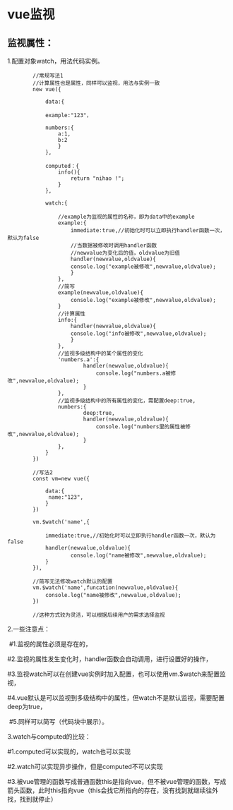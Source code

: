 # vue监视

## 监视属性：

1.配置对象watch，用法代码实例。

```vue
		//常规写法1
		//计算属性也是属性，同样可以监视，用法与实例一致
		new vue({

			data:{

			example:"123"，

			numbers:{
				a:1,
				b:2
				}
			},

			computed：{
				info(){
					return "nihao !";
				}
			},

			watch:{
				
				//example为监视的属性的名称，即为data中的example
				example:{
					immediate:true,//初始化时可以立即执行handler函数一次，默认为false
					//当数据被修改时调用handler函数
					//newvalue为变化后的值，oldvalue为旧值
					handler(newvalue,oldvalue){
					console.log("example被修改",newvalue,oldvalue);
					}
				},
				//简写
				example(newvalue,oldvalue){
					console.log("example被修改",newvalue,oldvalue);
				}
				//计算属性
				info:{
					handler(newvalue,oldvalue){
					console.log("info被修改",newvalue,oldvalue);
					}
				},
				//监视多级结构中的某个属性的变化
				'numbers.a':{
						handler(newvalue,oldvalue){
                            console.log("numbers.a被修改",newvalue,oldvalue);
                        }
				},
				//监视多级结构中的所有属性的变化，需配置deep:true,
				numbers:{
						deep:true,
						handler(newvalue,oldvalue){
                            console.log("numbers里的属性被修改",newvalue,oldvalue);
                        }
				},
			}
		})

		//写法2
		const vm=new vue({

			data:{
			 name:"123",
			}
		})

		vm.$watch('name',{

			immediate:true,//初始化时可以立即执行handler函数一次，默认为false
			handler(newvalue,oldvalue){
					console.log("name被修改",newvalue,oldvalue);
			}
		}),

		//简写无法修改watch默认的配置
		vm.$watch('name',funcation(newvalue,oldvalue){
			console.log("name被修改",newvalue,oldvalue);
		})

		//这种方式较为灵活，可以根据后续用户的需求选择监视
```

2.一些注意点：

​	#1.监视的属性必须是存在的，

​	#2.监视的属性发生变化时，handler函数会自动调用，进行设置好的操作，

​    #3.监视watch可以在创建vue实例时加入配置，也可以使用vm.$watch来配置监视，

​	#4.vue默认是可以监视到多级结构中的属性，但watch不是默认监视，需要配置deep为true，

​	#5.同样可以简写（代码块中展示）。

3.watch与computed的比较：

#1.computed可以实现的，watch也可以实现

#2.watch可以实现异步操作，但是computed不可以实现

#3.被vue管理的函数写成普通函数this是指向vue，但不被vue管理的函数，写成箭头函数，此时this指向vue（this会找它所指向的存在，没有找到就继续往外找，找到就停止）


